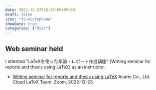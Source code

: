 ```yaml
---
date: 2022-12-23T18:30:00+09:00
draft: false
icon: "fa-microphone"
showDate: true
categories: ["Misc"]
---
```


## Web seminar held

I attented "LaTeXを使った卒論・レポート作成講座" (Writing seminar for reports and thesis using LaTeX) as an instructor.

* [Writing seminar for reports and thesis using LaTeX](https://cloudlatex.io/20221223-latex-webinar)
Acaric Co., Ltd. Cloud LaTeX Team. Zoom, 2022-12-23.

<div class="iframely-embed"><div class="iframely-responsive" style="height: 140px; padding-bottom: 0;"><a href="https://cloudlatex.io/20221223-latex-webinar" data-iframely-url="//iframely.net/6rqmTJd?card=small"></a></div></div><script async src="//iframely.net/embed.js"></script>
